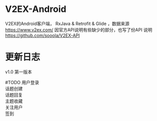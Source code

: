 # V2EX-Android

V2EX的Android客户端， RxJava & Retrofit & Glide ，数据来源 https://www.v2ex.com/
因官方API说明有些缺少的部分，也写了份API 说明 https://github.com/sooola/V2EX-API

# 更新日志
v1.0 第一版本

#TODO
用户登录  
话题创建  
话题回复  
主题收藏  
关注用户  
签到
